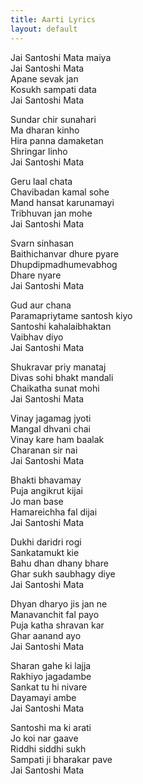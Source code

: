 ```yaml
---
title: Aarti Lyrics
layout: default
---
```

Jai Santoshi Mata maiya  
Jai Santoshi Mata  
Apane sevak jan  
Kosukh sampati data  
Jai Santoshi Mata  
  
Sundar chir sunahari  
Ma dharan kinho  
Hira panna damaketan  
Shringar linho  
Jai Santoshi Mata  
  
Geru laal chata  
Chavibadan kamal sohe  
Mand hansat karunamayi  
Tribhuvan jan mohe  
Jai Santoshi Mata  
  
Svarn sinhasan  
Baithichanvar dhure pyare  
Dhupdipmadhumevabhog  
Dhare nyare  
Jai Santoshi Mata  
  
Gud aur chana  
Paramapriytame santosh kiyo  
Santoshi kahalaibhaktan  
Vaibhav diyo  
Jai Santoshi Mata  
  
Shukravar priy manataj  
Divas sohi bhakt mandali  
Chaikatha sunat mohi  
Jai Santoshi Mata  
  
Vinay jagamag jyoti  
Mangal dhvani chai  
Vinay kare ham baalak  
Charanan sir nai  
Jai Santoshi Mata  
  
Bhakti bhavamay  
Puja angikrut kijai  
Jo man base  
Hamareichha fal dijai  
Jai Santoshi Mata  
  
Dukhi daridri rogi  
Sankatamukt kie  
Bahu dhan dhany bhare  
Ghar sukh saubhagy diye  
Jai Santoshi Mata  
  
Dhyan dharyo jis jan ne  
Manavanchit fal payo  
Puja katha shravan kar  
Ghar aanand ayo  
Jai Santoshi Mata  
  
Sharan gahe ki lajja  
Rakhiyo jagadambe  
Sankat tu hi nivare  
Dayamayi ambe  
Jai Santoshi Mata  
  
Santoshi ma ki arati  
Jo koi nar gaave  
Riddhi siddhi sukh  
Sampati ji bharakar pave  
Jai Santoshi Mata